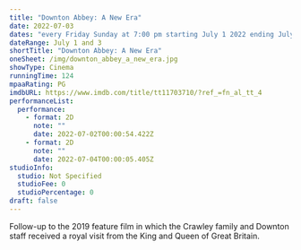 ```yaml
---
title: "Downton Abbey: A New Era"
date: 2022-07-03
dates: "every Friday Sunday at 7:00 pm starting July 1 2022 ending July 3 2022 "
dateRange: July 1 and 3
shortTitle: "Downton Abbey: A New Era"
oneSheet: /img/downton_abbey_a_new_era.jpg
showType: Cinema
runningTime: 124
mpaaRating: PG
imdbURL: https://www.imdb.com/title/tt11703710/?ref_=fn_al_tt_4
performanceList:
  performance:
    - format: 2D
      note: ""
      date: 2022-07-02T00:00:54.422Z
    - format: 2D
      note: ""
      date: 2022-07-04T00:00:05.405Z
studioInfo:
  studio: Not Specified
  studioFee: 0
  studioPercentage: 0
draft: false
---
```

Follow-up to the 2019 feature film in which the Crawley family and Downton staff received a royal visit from the King and Queen of Great Britain.